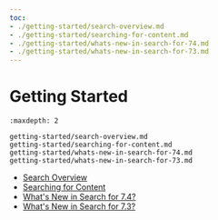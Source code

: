```yaml
---
toc:
- ./getting-started/search-overview.md
- ./getting-started/searching-for-content.md
- ./getting-started/whats-new-in-search-for-74.md
- ./getting-started/whats-new-in-search-for-73.md
---
```

# Getting Started

```{toctree}
:maxdepth: 2

getting-started/search-overview.md
getting-started/searching-for-content.md
getting-started/whats-new-in-search-for-74.md
getting-started/whats-new-in-search-for-73.md
```
- [Search Overview](getting-started/search-overview.md)
- [Searching for Content](getting-started/searching-for-content.md)
- [What's New in Search for 7.4?](getting-started/whats-new-in-search-for-74.md)
- [What's New in Search for 7.3?](getting-started/whats-new-in-search-for-73.md)
